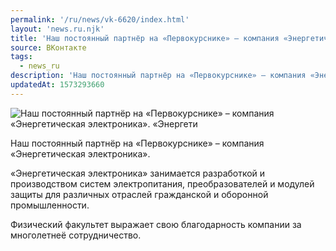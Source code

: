 ```yaml
---
permalink: '/ru/news/vk-6620/index.html'
layout: 'news.ru.njk'
title: 'Наш постоянный партнёр на «Первокурснике» – компания «Энергетическая электроника»'
source: ВКонтакте
tags:
  - news_ru
description: 'Наш постоянный партнёр на «Первокурснике» – компания «Энергетическая электроника»'
updatedAt: 1573293660
---
```

![Наш постоянный партнёр на «Первокурснике» – компания «Энергетическая электроника». «Энергети](https://sun9-13.userapi.com/impf/c855624/v855624328/1522e9/0sokuak3hGE.jpg?size=1280x853&quality=96&proxy=1&sign=a3f22c37957448f8a8fcfe09f781afef&c_uniq_tag=EJlf_WLOfLzfeU1Nz0UvEhUEmx2FShxJBtOnNLZROwc&type=album)

Наш постоянный партнёр на «Первокурснике» – компания «Энергетическая электроника».

«Энергетическая электроника» занимается разработкой и производством систем электропитания, преобразователей и модулей защиты для различных отраслей гражданской и оборонной промышленности.

Физический факультет выражает свою благодарность компании за многолетнеё сотрудничество.
